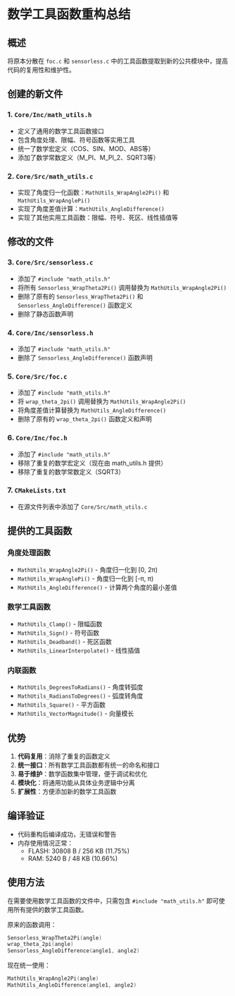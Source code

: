 # 数学工具函数重构总结

## 概述
将原本分散在 `foc.c` 和 `sensorless.c` 中的工具函数提取到新的公共模块中，提高代码的复用性和维护性。

## 创建的新文件

### 1. `Core/Inc/math_utils.h`
- 定义了通用的数学工具函数接口
- 包含角度处理、限幅、符号函数等实用工具
- 统一了数学宏定义（COS、SIN、MOD、ABS等）
- 添加了数学常数定义（M_PI、M_PI_2、SQRT3等）

### 2. `Core/Src/math_utils.c`
- 实现了角度归一化函数：`MathUtils_WrapAngle2Pi()` 和 `MathUtils_WrapAnglePi()`
- 实现了角度差值计算：`MathUtils_AngleDifference()`
- 实现了其他实用工具函数：限幅、符号、死区、线性插值等

## 修改的文件

### 3. `Core/Src/sensorless.c`
- 添加了 `#include "math_utils.h"`
- 将所有 `Sensorless_WrapTheta2Pi()` 调用替换为 `MathUtils_WrapAngle2Pi()`
- 删除了原有的 `Sensorless_WrapTheta2Pi()` 和 `Sensorless_AngleDifference()` 函数定义
- 删除了静态函数声明

### 4. `Core/Inc/sensorless.h`
- 添加了 `#include "math_utils.h"`
- 删除了 `Sensorless_AngleDifference()` 函数声明

### 5. `Core/Src/foc.c`
- 添加了 `#include "math_utils.h"`
- 将 `wrap_theta_2pi()` 调用替换为 `MathUtils_WrapAngle2Pi()`
- 将角度差值计算替换为 `MathUtils_AngleDifference()`
- 删除了原有的 `wrap_theta_2pi()` 函数定义和声明

### 6. `Core/Inc/foc.h`
- 添加了 `#include "math_utils.h"`
- 移除了重复的数学宏定义（现在由 math_utils.h 提供）
- 移除了重复的数学常数定义（SQRT3）

### 7. `CMakeLists.txt`
- 在源文件列表中添加了 `Core/Src/math_utils.c`

## 提供的工具函数

### 角度处理函数
- `MathUtils_WrapAngle2Pi()` - 角度归一化到 [0, 2π)
- `MathUtils_WrapAnglePi()` - 角度归一化到 [-π, π)
- `MathUtils_AngleDifference()` - 计算两个角度的最小差值

### 数学工具函数
- `MathUtils_Clamp()` - 限幅函数
- `MathUtils_Sign()` - 符号函数
- `MathUtils_Deadband()` - 死区函数
- `MathUtils_LinearInterpolate()` - 线性插值

### 内联函数
- `MathUtils_DegreesToRadians()` - 角度转弧度
- `MathUtils_RadiansToDegrees()` - 弧度转角度
- `MathUtils_Square()` - 平方函数
- `MathUtils_VectorMagnitude()` - 向量模长

## 优势

1. **代码复用**：消除了重复的函数定义
2. **统一接口**：所有数学工具函数都有统一的命名和接口
3. **易于维护**：数学函数集中管理，便于调试和优化
4. **模块化**：将通用功能从具体业务逻辑中分离
5. **扩展性**：方便添加新的数学工具函数

## 编译验证
- 代码重构后编译成功，无错误和警告
- 内存使用情况正常：
  - FLASH: 30808 B / 256 KB (11.75%)
  - RAM: 5240 B / 48 KB (10.66%)

## 使用方法
在需要使用数学工具函数的文件中，只需包含 `#include "math_utils.h"` 即可使用所有提供的数学工具函数。

原来的函数调用：
```c
Sensorless_WrapTheta2Pi(angle)
wrap_theta_2pi(angle)
Sensorless_AngleDifference(angle1, angle2)
```

现在统一使用：
```c
MathUtils_WrapAngle2Pi(angle)
MathUtils_AngleDifference(angle1, angle2)
```
